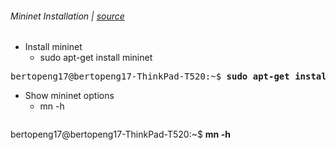 ###### Mininet Installation | [source](http://rboutaba.cs.uwaterloo.ca/Courses/CS856-F15/Lectures/SDN-Tutorial.pdf)

- Install mininet
  -  sudo apt-get install mininet
<pre>
bertopeng17@bertopeng17-ThinkPad-T520:~$ <b>sudo apt-get install mininet</b>
</pre>

- Show mininet options
  -  mn -h
  <pre>
 bertopeng17@bertopeng17-ThinkPad-T520:~$ <b>mn -h</b>

  </pre>  
